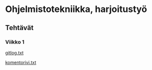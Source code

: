# Ohjelmistotekniikka, harjoitustyö

## Tehtävät

### Viikko 1

[gitlog.txt](https://github.com/kbjakex/ot-harjoitystyo/blob/main/laskarit/viikko1/gitlog.txt)

[komentorivi.txt](https://github.com/kbjakex/ot-harjoitystyo/blob/main/laskarit/viikko1/komentorivi.txt)
